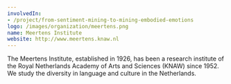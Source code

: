 ```yaml
---
involvedIn:
- /project/from-sentiment-mining-to-mining-embodied-emotions
logo: /images/organization/meertens.png
name: Meertens Institute
website: http://www.meertens.knaw.nl
---
```

The Meertens Institute, established in 1926, has been a research institute of the Royal Netherlands Academy of Arts and Sciences (KNAW) since 1952. We study the diversity in language and culture in the Netherlands.
